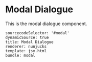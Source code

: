 # Modal Dialogue

This is the modal dialogue component.

```iframe
sourcecodeSelector: '#modal'
dynamicSource: true
title: Modal Dialogue
renderer: nunjucks
template: jsx.html
bundle: modal
```
